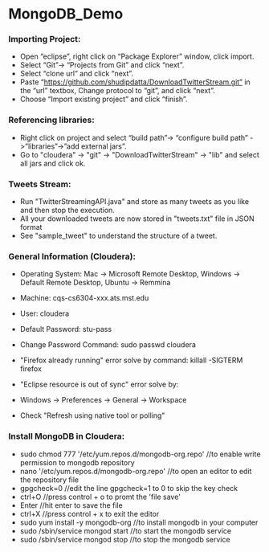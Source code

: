 # MongoDB_Demo

### Importing Project:
* Open “eclipse”, right click on “Package Explorer” window, click import.
* Select “Git”-> “Projects from Git” and click “next”.
* Select “clone url” and click “next”.
* Paste “https://github.com/shudipdatta/DownloadTwitterStream.git” in the “url” textbox, Change protocol to “git”, and click “next”. 
* Choose “Import existing project” and click “finish”.

### Referencing libraries:
* Right click on project and select “build path”-> “configure build path” ->”libraries”->”add external jars”.
* Go to "cloudera" -> "git" -> "DownloadTwitterStream" -> "lib" and select all jars and click ok.

### Tweets Stream:
* Run "TwitterStreamingAPI.java" and store as many tweets as you like and then stop the execution.
* All your downloaded tweets are now stored in "tweets.txt" file in JSON format
* See "sample_tweet" to understand the structure of a tweet.

### General Information (Cloudera):
* Operating System:         Mac -> Microsoft Remote Desktop, Windows -> Default Remote Desktop, Ubuntu -> Remmina
* Machine:                  cqs-cs6304-xxx.ats.mst.edu
* User:                     cloudera
* Default Password:         stu-pass
* Change Password Command:  sudo passwd cloudera

* "Firefox already running" error solve by command:     killall -SIGTERM firefox

* "Eclipse resource is out of sync" error solve by:
* Windows -> Preferences -> General -> Workspace
* Check "Refresh using native tool or polling"

### Install MongoDB in Cloudera:
* sudo chmod 777 '/etc/yum.repos.d/mongodb-org.repo' //to enable write permission to mongodb repository
* nano '/etc/yum.repos.d/mongodb-org.repo' //to open an editor to edit the repository file
* gpgcheck=0 //edit the line gpgcheck=1 to 0 to skip the key check
* ctrl+O //press control + o to promt the 'file save'
* Enter //hit enter to save the file
* ctrl+X //press control + x to exit the editor
* sudo yum install -y mongodb-org //to install mongodb in your computer
* sudo /sbin/service mongod start //to start the mongodb service
* sudo /sbin/service mongod stop //to stop the mongodb service
